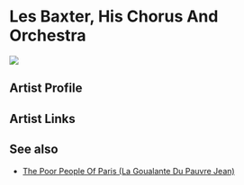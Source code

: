 # Les Baxter, His Chorus And Orchestra

![](../../asssets/artists/Les_Baxter__His_Chorus_And_Orchestra.png)

## Artist Profile



## Artist Links



## See also

- [The Poor People Of Paris (La Goualante Du Pauvre Jean)](Les_Baxter__His_Chorus_And_Orchestra-The_Poor_People_Of_Paris_La_Goualante_Du_Pauvre_Jean.md)
